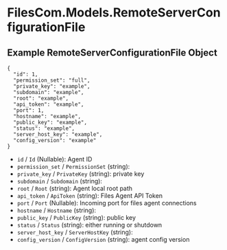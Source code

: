 # FilesCom.Models.RemoteServerConfigurationFile

## Example RemoteServerConfigurationFile Object

```
{
  "id": 1,
  "permission_set": "full",
  "private_key": "example",
  "subdomain": "example",
  "root": "example",
  "api_token": "example",
  "port": 1,
  "hostname": "example",
  "public_key": "example",
  "status": "example",
  "server_host_key": "example",
  "config_version": "example"
}
```

* `id` / `Id`  (Nullable<Int64>): Agent ID
* `permission_set` / `PermissionSet`  (string): 
* `private_key` / `PrivateKey`  (string): private key
* `subdomain` / `Subdomain`  (string): 
* `root` / `Root`  (string): Agent local root path
* `api_token` / `ApiToken`  (string): Files Agent API Token
* `port` / `Port`  (Nullable<Int64>): Incoming port for files agent connections
* `hostname` / `Hostname`  (string): 
* `public_key` / `PublicKey`  (string): public key
* `status` / `Status`  (string): either running or shutdown
* `server_host_key` / `ServerHostKey`  (string): 
* `config_version` / `ConfigVersion`  (string): agent config version
